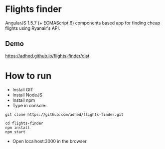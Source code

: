 # Flights finder

AngularJS 1.5.7 (+ ECMAScript 6) components based app for finding cheap flights using Ryanair's API. 

## Demo

https://adhed.github.io/flights-finder/dist

# How to run

* Install GIT
* Install NodeJS
* Install npm
* Type in console:
```
git clone https://github.com/adhed/flights-finder.git

cd flights-finder
npm install
npm start
```
* Open localhost:3000 in the browser

